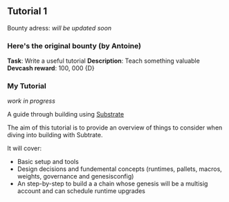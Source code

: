 ## Tutorial 1 

Bounty adress: _will be updated soon_ 

### Here's the original bounty (by Antoine) 

**Task**: Write a useful tutorial
**Description**: Teach something valuable 
**Devcash reward**: 100, 000 {D}

### My Tutorial
_work in progress_

A guide through building using [Substrate](https://substrate.dev/) 

The aim of this tutorial is to provide an overview of things to consider when diving into building with Subtrate.

It will cover: 
- Basic setup and tools 
- Design decisions and fundemental concepts (runtimes, pallets, macros, weights, governance and genesisconfig)
- An step-by-step to build a a chain whose genesis will be a multisig account and can schedule runtime upgrades
